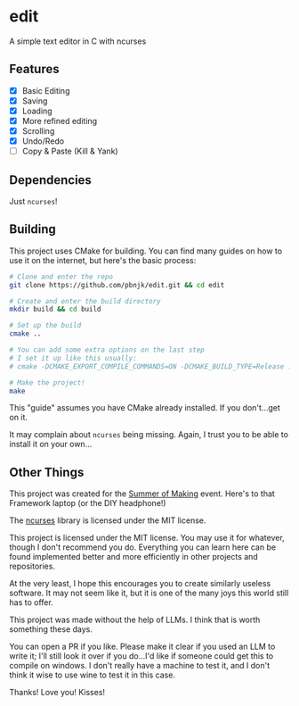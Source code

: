 # edit

A simple text editor in C with ncurses

## Features

- [x] Basic Editing
- [x] Saving
- [x] Loading
- [x] More refined editing
- [x] Scrolling
- [x] Undo/Redo
- [ ] Copy & Paste (Kill & Yank)

## Dependencies

Just `ncurses`!

## Building

This project uses CMake for building. You can find many guides on how to use it
on the internet, but here's the basic process:

```sh
# Clone and enter the repo
git clone https://github.com/pbnjk/edit.git && cd edit

# Create and enter the build directory
mkdir build && cd build

# Set up the build
cmake ..

# You can add some extra options on the last step
# I set it up like this usually:
# cmake -DCMAKE_EXPORT_COMPILE_COMMANDS=ON -DCMAKE_BUILD_TYPE=Release ..

# Make the project!
make
```

This "guide" assumes you have CMake already installed. If you don't...get on it.

It may complain about `ncurses` being missing. Again, I trust you to be able to
install it on your own...

## Other Things

This project was created for the [Summer of Making](https://summer.hackclub.com)
event. Here's to that Framework laptop (or the DIY headphone!)

The [ncurses](https://invisible-island.net/ncurses/) library is licensed under
the MIT license.

This project is licensed under the MIT license. You may use it for whatever,
though I don't recommend you do. Everything you can learn here can be found
implemented better and more efficiently in other projects and repositories.

At the very least, I hope this encourages you to create similarly useless
software. It may not seem like it, but it is one of the many joys this world
still has to offer.

This project was made without the help of LLMs. I think that is worth something
these days.

You can open a PR if you like. Please make it clear if you used an LLM to write
it; I'll still look it over if you do...I'd like if someone could get this to
compile on windows. I don't really have a machine to test it, and I don't think
it wise to use wine to test it in this case.

Thanks! Love you! Kisses!
